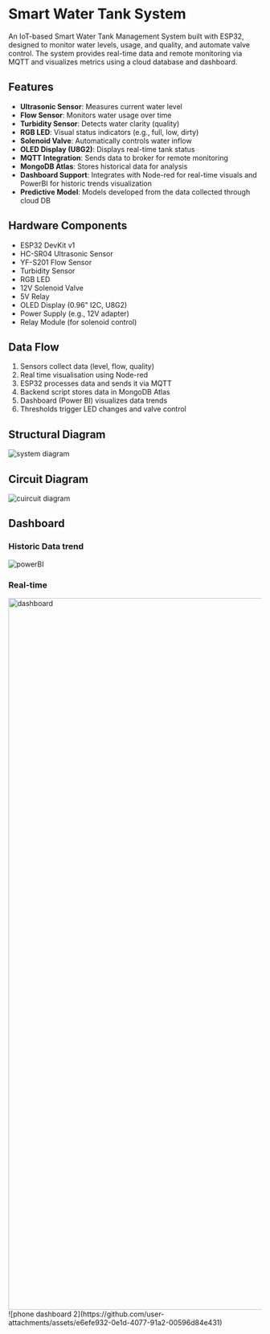 # Smart Water Tank System

An IoT-based Smart Water Tank Management System built with ESP32, designed to monitor water levels, usage, and quality, and automate valve control. The system provides real-time data and remote monitoring via MQTT and visualizes metrics using a cloud database and dashboard.


## Features

- **Ultrasonic Sensor**: Measures current water level
- **Flow Sensor**: Monitors water usage over time
- **Turbidity Sensor**: Detects water clarity (quality)
- **RGB LED**: Visual status indicators (e.g., full, low, dirty)
- **Solenoid Valve**: Automatically controls water inflow
- **OLED Display (U8G2)**: Displays real-time tank status
- **MQTT Integration**: Sends data to broker for remote monitoring
- **MongoDB Atlas**: Stores historical data for analysis
- **Dashboard Support**: Integrates with Node-red for real-time visuals and PowerBI for historic trends visualization
- **Predictive Model**: Models developed from the data collected through cloud DB


## Hardware Components

- ESP32 DevKit v1
- HC-SR04 Ultrasonic Sensor
- YF-S201 Flow Sensor
- Turbidity Sensor
- RGB LED
- 12V Solenoid Valve
- 5V Relay
- OLED Display (0.96" I2C, U8G2)
- Power Supply (e.g., 12V adapter)
- Relay Module (for solenoid control)


## Data Flow

1. Sensors collect data (level, flow, quality)
2. Real time visualisation using Node-red
3. ESP32 processes data and sends it via MQTT
4. Backend script stores data in MongoDB Atlas
5. Dashboard (Power BI) visualizes data trends
6. Thresholds trigger LED changes and valve control

## Structural Diagram
![system diagram](https://github.com/user-attachments/assets/95a942e9-0259-498c-b8b3-a697da1072e2)

## Circuit Diagram 
![cuircuit diagram](https://github.com/user-attachments/assets/b92691dc-af7c-44b3-ac2e-ab8ad7c17f86)

## Dashboard

### Historic Data trend
![powerBI](https://github.com/user-attachments/assets/a3a1897a-04ce-40c9-9458-7a6560882acc)

### Real-time
<img width="1417" alt="dashboard" src="https://github.com/user-attachments/assets/36434c5a-a939-4ad8-b55b-46ec7f687feb" />
![phone dashboard 2](https://github.com/user-attachments/assets/e6efe932-0e1d-4077-91a2-00596d84e431)

